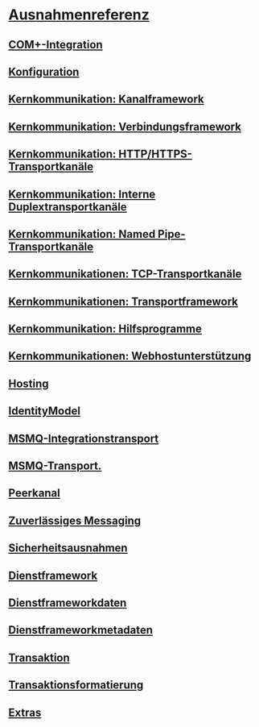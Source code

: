 # [Ausnahmenreferenz](index.md)
## [COM+-Integration](com-integration.md)
## [Konfiguration](configuration.md)
## [Kernkommunikation: Kanalframework](core-communications-channel-framework.md)
## [Kernkommunikation: Verbindungsframework](core-communications-connection-framework.md)
## [Kernkommunikation: HTTP/HTTPS-Transportkanäle](core-communications-http-https-transport-channels.md)
## [Kernkommunikation: Interne Duplextransportkanäle](core-communications-internal-duplex-transport-channels.md)
## [Kernkommunikation: Named Pipe-Transportkanäle](core-communications-named-pipe-transport-channels.md)
## [Kernkommunikationen: TCP-Transportkanäle](core-communications-tcp-transport-channels.md)
## [Kernkommunikationen: Transportframework](core-communications-transport-framework.md)
## [Kernkommunikation: Hilfsprogramme](core-communications-utilities.md)
## [Kernkommunikationen: Webhostunterstützung](core-communications-webhost-support.md)
## [Hosting](hosting-exceptions.md)
## [IdentityModel](identitymodel-exceptions.md)
## [MSMQ-Integrationstransport](msmq-integration-transport.md)
## [MSMQ-Transport.](msmq-transport.md)
## [Peerkanal](peer-channel.md)
## [Zuverlässiges Messaging](reliable-messaging.md)
## [Sicherheitsausnahmen](security-exceptions.md)
## [Dienstframework](service-framework.md)
## [Dienstframeworkdaten](service-framework-data.md)
## [Dienstframeworkmetadaten](service-framework-metadata.md)
## [Transaktion](transaction-exceptions.md)
## [Transaktionsformatierung](transaction-formatter.md)
## [Extras](tools.md)
